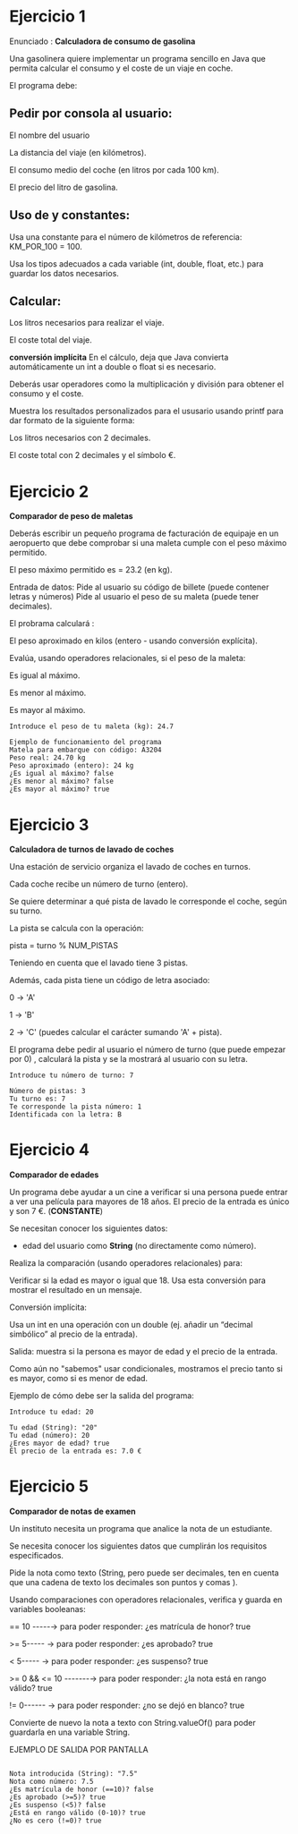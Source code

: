 # Ejercicio 1

Enunciado : **Calculadora de consumo de gasolina**

Una gasolinera quiere implementar un programa sencillo en Java que permita calcular el consumo y el coste de un viaje en coche.

El programa debe:

## Pedir por consola al usuario:
  El nombre del usuario

  La distancia del viaje (en kilómetros).

  El consumo medio del coche (en litros por cada 100 km).

  El precio del litro de gasolina.

## Uso de  y constantes:

Usa una constante para el número de kilómetros de referencia: KM_POR_100 = 100.

Usa los tipos adecuados a cada variable  (int, double, float, etc.) para guardar los datos necesarios.

## Calcular:

Los litros necesarios para realizar el viaje.

El coste total del viaje.

 **conversión implícita**  En el cálculo, deja que Java convierta automáticamente un int a double o float si es necesario.

Deberás usar operadores como la multiplicación y división para obtener el consumo y el coste.

Muestra los  resultados personalizados para el ususario usando printf para dar formato de la siguiente forma: 

Los litros necesarios con 2 decimales.

El coste total con 2 decimales y el símbolo €.

# Ejercicio 2

__Comparador de peso de maletas__

Deberás escribir un pequeño  programa de facturación de equipaje en un aeropuerto que debe comprobar si una maleta cumple con el peso máximo permitido.

El peso máximo permitido es  = 23.2 (en kg).

Entrada de datos:
Pide al usuario su  código de billete (puede contener letras y números)
Pide al usuario el peso de su maleta (puede tener decimales).

El probrama calculará :

El peso  aproximado en kilos (entero - usando conversión explícita).

Evalúa, usando  operadores relacionales, si el peso de la maleta:

Es igual al máximo.

Es menor al máximo.

Es mayor al máximo.

```
Introduce el peso de tu maleta (kg): 24.7

Ejemplo de funcionamiento del programa
Matela para embarque con código: A3204
Peso real: 24.70 kg
Peso aproximado (entero): 24 kg
¿Es igual al máximo? false
¿Es menor al máximo? false
¿Es mayor al máximo? true
```

# Ejercicio 3

__Calculadora de turnos de lavado de coches__ 

Una estación de servicio organiza el lavado de coches en turnos.

Cada coche recibe un número de turno (entero).

Se quiere determinar a qué pista de lavado le corresponde el coche, según su turno.

La pista se calcula con la operación:

pista = turno % NUM_PISTAS

Teniendo en cuenta que el lavado tiene 3 pistas.

Además, cada pista tiene un código de letra asociado:

0 → 'A'

1 → 'B'

2 → 'C'
(puedes calcular el carácter sumando 'A' + pista).

El programa debe pedir al usuario el número de turno (que puede empezar por 0) , calculará la pista y se la mostrará al usuario con su letra.

```
Introduce tu número de turno: 7

Número de pistas: 3
Tu turno es: 7
Te corresponde la pista número: 1
Identificada con la letra: B

```
# Ejercicio 4
__Comparador de edades__ 

Un programa debe ayudar a un cine a verificar si una persona puede entrar a ver una película para mayores de 18 años.
El precio de la entrada es único y son 7 €. (__CONSTANTE__)

Se necesitan conocer los siguientes datos: 

  - edad del usuario como **String** (no directamente como número).

Realiza la comparación (usando operadores relacionales) para:

Verificar si la edad es mayor o igual que 18. Usa esta conversión para mostrar el resultado en un mensaje.

Conversión implícita:

Usa un int en una operación con un double (ej. añadir un “decimal simbólico” al precio de la entrada).

Salida: muestra si la persona es mayor de edad y el precio de la entrada.

Como aún no "sabemos" usar condicionales, mostramos el precio tanto si es mayor, como si es menor de edad.


Ejemplo de cómo debe ser la salida del programa: 
```
Introduce tu edad: 20

Tu edad (String): "20"
Tu edad (número): 20
¿Eres mayor de edad? true
El precio de la entrada es: 7.0 €
```

# Ejercicio 5

__Comparador de notas de examen__

Un instituto necesita un programa que analice la nota de un estudiante.

Se necesita conocer los siguientes datos que cumplirán los requisitos especificados. 

Pide la nota como texto (String, pero puede ser decimales, ten en cuenta que una cadena de texto los decimales son puntos y comas ).

Usando comparaciones con operadores relacionales,  verifica y guarda en variables booleanas:

== 10 -----→ para poder responder:  ¿es matrícula de honor? true

&gt;= 5----- →   para poder responder:  ¿es aprobado? true 

&lt; 5----- →  para poder responder:   ¿es suspenso? true

&gt;= 0 &amp;&amp; &lt;= 10 -------→   para poder responder:   ¿la nota está en rango válido? true

!= 0------ →  para poder responder:    ¿no se dejó en blanco? true

Convierte de nuevo la nota a texto con String.valueOf() para poder guardarla en una variable String. 

EJEMPLO DE SALIDA POR PANTALLA

```Introduce tu nota: 7.5

Nota introducida (String): "7.5"
Nota como número: 7.5
¿Es matrícula de honor (==10)? false
¿Es aprobado (>=5)? true
¿Es suspenso (<5)? false
¿Está en rango válido (0-10)? true
¿No es cero (!=0)? true
```



